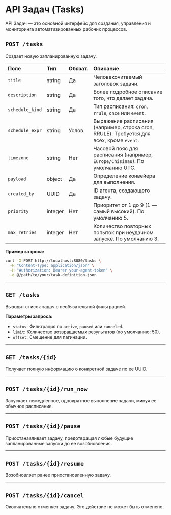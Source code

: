 # API Задач (Tasks)

API Задач — это основной интерфейс для создания, управления и мониторинга автоматизированных рабочих процессов.

## `POST /tasks`

Создает новую запланированную задачу.

| Поле                  | Тип     | Обязат.  | Описание                                                                       |
|:----------------------|:--------|:---------|:-------------------------------------------------------------------------------|
| `title`               | string  | Да       | Человекочитаемый заголовок задачи.                                             |
| `description`         | string  | Да       | Более подробное описание того, что делает задача.                               |
| `schedule_kind`       | string  | Да       | Тип расписания: `cron`, `rrule`, `once` или `event`.                             |
| `schedule_expr`       | string  | Услов.   | Выражение расписания (например, строка cron, RRULE). Требуется для всех, кроме `event`. |
| `timezone`            | string  | Нет      | Часовой пояс для расписания (например, `Europe/Chisinau`). По умолчанию UTC.      |
| `payload`             | object  | Да       | Определение конвейера для выполнения.                                          |
| `created_by`          | UUID    | Да       | ID агента, создающего задачу.                                                  |
| `priority`            | integer | Нет      | Приоритет от 1 до 9 (1 — самый высокий). По умолчанию 5.                         |
| `max_retries`         | integer | Нет      | Количество повторных попыток при неудачном запуске. По умолчанию 3.              |

**Пример запроса:**

```bash
curl -X POST http://localhost:8080/tasks \
  -H "Content-Type: application/json" \
  -H "Authorization: Bearer your-agent-token" \
  -d @/path/to/your/task-definition.json
```

---

## `GET /tasks`

Выводит список задач с необязательной фильтрацией.

**Параметры запроса:**
- `status`: Фильтрация по `active`, `paused` или `canceled`.
- `limit`: Количество возвращаемых результатов (по умолчанию: 50).
- `offset`: Смещение для пагинации.

---

## `GET /tasks/{id}`

Получает полную информацию о конкретной задаче по ее UUID.

---

## `POST /tasks/{id}/run_now`

Запускает немедленное, однократное выполнение задачи, минуя ее обычное расписание.

---

## `POST /tasks/{id}/pause`

Приостанавливает задачу, предотвращая любые будущие запланированные запуски до ее возобновления.

---

## `POST /tasks/{id}/resume`

Возобновляет ранее приостановленную задачу.

---

## `POST /tasks/{id}/cancel`

Окончательно отменяет задачу. Это действие не может быть отменено.
